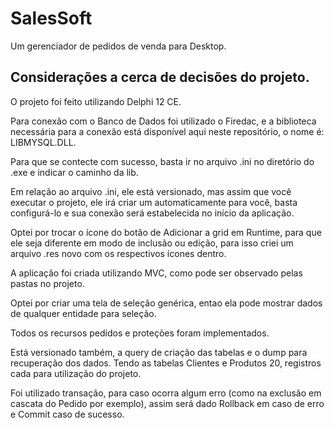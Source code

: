 # SalesSoft
Um gerenciador de pedidos de venda para Desktop.

## Considerações a cerca de decisões do projeto.

O projeto foi feito utilizando Delphi 12 CE.

Para conexão com o Banco de Dados foi utilizado o Firedac, e a biblioteca necessária para a conexão está disponível aqui neste repositório, o nome é: LIBMYSQL.DLL.

Para que se contecte com sucesso, basta ir no arquivo .ini no diretório do .exe e indicar o caminho da lib.

Em relação ao arquivo .ini, ele está versionado, mas assim que você executar o projeto, ele irá criar um automaticamente para você, basta configurá-lo e sua conexão será estabelecida no início da aplicação.

Optei por trocar o ícone do botão de Adicionar a grid em Runtime, para que ele seja diferente em modo de inclusão ou edição, para isso criei um arquivo .res novo com os respectivos ícones dentro.

A aplicação foi criada utilizando MVC, como pode ser observado pelas pastas no projeto.

Optei por criar uma tela de seleção genérica, entao ela pode mostrar dados de qualquer entidade para seleção.

Todos os recursos pedidos e proteções foram implementados.

Está versionado também, a query de criação das tabelas e o dump para recuperação dos dados. Tendo as tabelas Clientes e Produtos 20, registros cada para utilização do projeto.

Foi utilizado transação, para caso ocorra algum erro (como na exclusão em cascata do Pedido por exemplo), assim será dado Rollback em caso de erro e Commit caso de sucesso.